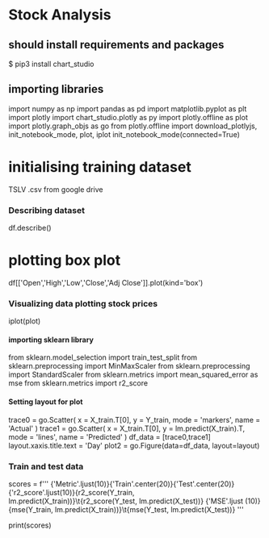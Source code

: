 # Stock Analysis
## should install requirements and  packages
$ pip3 install chart_studio

## importing libraries
import numpy as np
import pandas as pd
import matplotlib.pyplot as plt
import plotly
import chart_studio.plotly as py
import plotly.offline as plot
import plotly.graph_objs as go
from plotly.offline import download_plotlyjs, init_notebook_mode, plot, iplot
init_notebook_mode(connected=True)

# initialising training dataset
TSLV .csv from google drive


### Describing dataset
df.describe()

# plotting box plot
df[['Open','High','Low','Close','Adj Close']].plot(kind='box')

### Visualizing data plotting stock prices
iplot(plot)
#### importing sklearn library
 
from sklearn.model_selection import train_test_split
from sklearn.preprocessing import MinMaxScaler
from sklearn.preprocessing import StandardScaler
from sklearn.metrics import mean_squared_error as mse
from sklearn.metrics import r2_score

#### Setting layout for plot
trace0 = go.Scatter(
    x = X_train.T[0],
    y = Y_train,
    mode = 'markers',
    name = 'Actual'
)
trace1 = go.Scatter(
    x = X_train.T[0],
    y = lm.predict(X_train).T,
    mode = 'lines',
    name = 'Predicted'
)
df_data = [trace0,trace1]
layout.xaxis.title.text = 'Day'
plot2 = go.Figure(data=df_data, layout=layout)
### Train and test data
scores = f'''
{'Metric'.ljust(10)}{'Train'.center(20)}{'Test'.center(20)}
{'r2_score'.ljust(10)}{r2_score(Y_train, lm.predict(X_train))}\t{r2_score(Y_test, lm.predict(X_test))}
{'MSE'.ljust (10)}{mse(Y_train, lm.predict(X_train))}\t{mse(Y_test, lm.predict(X_test))}
'''

print(scores)


